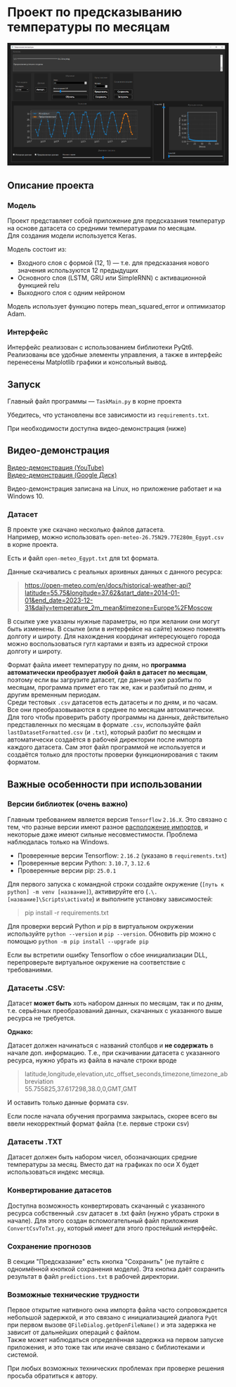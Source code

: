 # Проект по предсказыванию температуры по месяцам

![Скриншот интерфейса программы](images/temperatureAppDemonstration.png)

## Описание проекта

### Модель

Проект представляет собой приложение для предсказания температур на основе датасета со средними температурами по месяцам.  
Для создания модели используется Keras.

Модель состоит из:
- Входного слоя с формой (12, 1) — т.е. для предсказания нового значения используются 12 предыдущих
- Основного слоя (LSTM, GRU или SimpleRNN) с активационной функцией relu
- Выходного слоя с одним нейроном

Модель использует функцию потерь mean_squared_error и оптимизатор Adam.  

### Интерфейс

Интерфейс реализован с использованием библиотеки PyQt6. Реализованы все удобные элементы управления, а также в интерфейс перенесены Matplotlib графики и консольный вывод.  

## Запуск

Главный файл программы — `TaskMain.py` в корне проекта

Убедитесь, что установлены все зависимости из `requirements.txt`.

При необходимости доступна видео-демонстрация (ниже)  

## Видео-демонстрация

[Видео-демонстрация (YouTube)](https://www.youtube.com/watch?v=0Q2fl09X-TQ)  
[Видео-демонстрация (Google Диск)](https://drive.google.com/file/d/1UwPAudY4WS1WrA7G9A_NhugPSoYVL4Jt/view?usp=sharing)  

Видео-демонстрация записана на Linux, но приложение работает и на Windows 10.  

### Датасет

В проекте уже скачано несколько файлов датасета.  
Например, можно использовать `open-meteo-26.75N29.77E280m_Egypt.csv` в корне проекта.  

Есть и файл `open-meteo_Egypt.txt` для txt формата.  

Данные скачивались с реальных архивных данных с данного ресурса:  

> https://open-meteo.com/en/docs/historical-weather-api?latitude=55.75&longitude=37.62&start_date=2014-01-01&end_date=2023-12-31&daily=temperature_2m_mean&timezone=Europe%2FMoscow

В ссылке уже указаны нужные параметры, но при желании они могут быть изменены. В ссылке (или в интерфейсе на сайте) можно поменять долготу и широту. Для нахождения координат интересующего города можно воспользоваться гугл картами и взять из адресной строки долготу и широту.  

Формат файла имеет температуру по дням, но **программа автоматически преобразует любой файл в датасет по месяцам**, поэтому если вы загрузите датасет, где данные уже разбиты по месяцам, программа примет его так же, как и разбитый по дням, и другим временным периодам.  
Среди тестовых `.csv` датасетов есть датасеты и по дням, и по часам. Все они преобразовываются в среднее по месяцам автоматически.  
Для того чтобы проверить работу программы на данных, действительно представленных по месяцам в формате `.csv`, используйте файл `lastDatasetFormatted.csv` (и `.txt`), который разбит по месяцам и автоматически создаётся в рабочей директории после импорта каждого датасета. Сам этот файл программой не используется и создаётся только для простоты проверки функционирования с таким форматом.  


## Важные особенности при использовании

### Версии библиотек (очень важно)

Главным требованием является версия `Tensorflow` `2.16.X`. Это связано с тем, что разные версии имеют разное [расположение импортов](https://github.com/tensorflow/tensorflow/issues/53144), и некоторые даже имеют сильные несовместимости. Проблема наблюдалась только на Windows.  

- Проверенные версии Tensorflow: `2.16.2` (указано в `requirements.txt`)  
- Проверенные версии Python: `3.10.7`, `3.12.6`  
- Проверенные версии pip: `25.0.1`  

Для первого запуска с командной строки создайте окружение (`[путь к python] -m venv [название]`), активируйте его (`.\.[название]\Scripts\activate`) и выполните установку зависимостей:  
> pip install -r requirements.txt  
  
  
Для проверки версий Python и pip в виртуальном окружении используйте `python --version` и `pip --version`. Обновить pip можно с помощью `python -m pip install --upgrade pip`  

Если вы встретили ошибку Tensorflow о сбое инициализации DLL, перепроверьте виртуальное окружение на соответствие с требованиями.  

### Датасеты .CSV:

Датасет **может быть** хоть набором данных по месяцам, так и по дням, т.е. серьёзных преобразований данных, скачанных с указанного выше ресурса не требуется.  

**Однако:**

Датасет должен начинаться с названий столбцов и **не содержать** в начале доп. информацию. Т.е., при скачивании датасета с указанного ресурса, нужно убрать из файла в начале строки вроде  
> latitude,longitude,elevation,utc_offset_seconds,timezone,timezone_abbreviation  
> 55.755825,37.617298,38.0,0,GMT,GMT  

И оставить только данные формата csv.  

Если после начала обучения программа закрылась, скорее всего вы ввели некорректный формат файла (т.е. первые строки csv)  

### Датасеты .TXT

Датасет должен быть набором чисел, обозначающих средние температуры за месяц. Вместо дат на графиках по оси X будет использоваться индекс месяца.

### Конвертирование датасетов

Доступна возможность конвертировать скачанный с указанного ресурса собственный .csv датасет в .txt файл (нужно убрать строки в начале). Для этого создан вспомогательный файл приложения `ConvertCsvToTxt.py`, который имеет для этого простейший интерфейс.  

### Сохранение прогнозов

В секции "Предсказание" есть кнопка "Сохранить" (не путайте с одноимённой кнопкой сохранения модели). Эта кнопка даёт сохранить результат в файл `predictions.txt` в рабочей директории.  

### Возможные технические трудности

Первое открытие нативного окна импорта файла часто сопровождается небольшой задержкой, и это связано с инициализацией диалога `PyQt` при первом вызове `QFileDialog.getOpenFileName()` и эта задержка не зависит от дальнейших операций с файлом.  
Также может наблюдаться определённая задержка на первом запуске приложения, и это тоже так или иначе связано с библиотеками и системой.
  
При любых возможных технических проблемах при проверке решения просьба обратиться к автору.  
